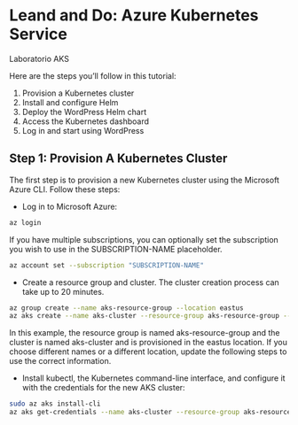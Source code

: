 # Leand and Do: Azure Kubernetes Service
Laboratorio AKS

Here are the steps you’ll follow in this tutorial:
1. Provision a Kubernetes cluster
2. Install and configure Helm
3. Deploy the WordPress Helm chart
4. Access the Kubernetes dashboard
5. Log in and start using WordPress


## Step 1: Provision A Kubernetes Cluster
The first step is to provision a new Kubernetes cluster using the Microsoft Azure CLI. Follow these steps:

* Log in to Microsoft Azure:

```bash
az login
```

If you have multiple subscriptions, you can optionally set the subscription you wish to use in the SUBSCRIPTION-NAME placeholder.

```bash
az account set --subscription "SUBSCRIPTION-NAME"
```

* Create a resource group and cluster. The cluster creation process can take up to 20 minutes.

```bash
az group create --name aks-resource-group --location eastus
az aks create --name aks-cluster --resource-group aks-resource-group --node-count 3 --generate-ssh-keys
```

In this example, the resource group is named aks-resource-group and the cluster is named aks-cluster and is provisioned in the eastus location. If you choose different names or a different location, update the following steps to use the correct information.

* Install kubectl, the Kubernetes command-line interface, and configure it with the credentials for the new AKS cluster:

```bash
sudo az aks install-cli
az aks get-credentials --name aks-cluster --resource-group aks-resource-group
```
